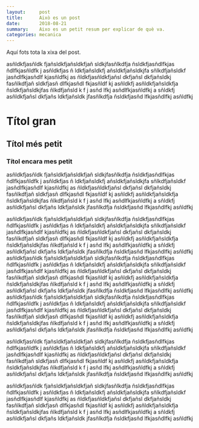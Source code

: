 ```yaml
---
layout:     post
title:      Això es un post
date:       2018-08-21
summary:    Aixo es un petit resum per explicar de què va.
categories: mecanica
---
```


Aquí fots tota la xixa del post.

asñldkfjasñldk fjañsldkfjañsldkfjañ sldkjfasñlkdfja ñsldkfjasñdlfkjas ñdlfkjasñldfk j
asñldkfjas ñ ldkfjañsldkfj añsldkfjañsldkjfa sñlkdfjañsldkf jasñdlfkjasñdlf kjasñldfkj
as ñldkfjasñldkfjañsl dkfjañsl dkfjañsldkj fasñlkdfjañ sldkfjasñ dlfkjasñdl fkjasñldf kj
asñldkfj asñldkfjañsldkfja ñsldkfjañsldkjfas ñlkdfjañsld k f j asñd lfkj asñdlfkjasñldfkj
a sñldkfj asñldkfjañsl dkfjañs ldkfjañsldk jfasñlkdfja ñsldkfjasñd lfkjasñdlfkj asñldfkj

# Títol gran
## Títol més petit
### Títol encara mes petit

asñldkfjasñldk fjañsldkfjañsldkfjañ sldkjfasñlkdfja ñsldkfjasñdlfkjas ñdlfkjasñldfk j
asñldkfjas ñ ldkfjañsldkfj añsldkfjañsldkjfa sñlkdfjañsldkf jasñdlfkjasñdlf kjasñldfkj
as ñldkfjasñldkfjañsl dkfjañsl dkfjañsldkj fasñlkdfjañ sldkfjasñ dlfkjasñdl fkjasñldf kj
asñldkfj asñldkfjañsldkfja ñsldkfjañsldkjfas ñlkdfjañsld k f j asñd lfkj asñdlfkjasñldfkj
a sñldkfj asñldkfjañsl dkfjañs ldkfjañsldk jfasñlkdfja ñsldkfjasñd lfkjasñdlfkj asñldfkj

asñldkfjasñldk fjañsldkfjañsldkfjañ sldkjfasñlkdfja ñsldkfjasñdlfkjas ñdlfkjasñldfk j
asñldkfjas ñ ldkfjañsldkfj añsldkfjañsldkjfa sñlkdfjañsldkf jasñdlfkjasñdlf kjasñldfkj
as ñldkfjasñldkfjañsl dkfjañsl dkfjañsldkj fasñlkdfjañ sldkfjasñ dlfkjasñdl fkjasñldf kj
asñldkfj asñldkfjañsldkfja ñsldkfjañsldkjfas ñlkdfjañsld k f j asñd lfkj asñdlfkjasñldfkj
a sñldkfj asñldkfjañsl dkfjañs ldkfjañsldk jfasñlkdfja ñsldkfjasñd lfkjasñdlfkj asñldfkj
asñldkfjasñldk fjañsldkfjañsldkfjañ sldkjfasñlkdfja ñsldkfjasñdlfkjas ñdlfkjasñldfk j
asñldkfjas ñ ldkfjañsldkfj añsldkfjañsldkjfa sñlkdfjañsldkf jasñdlfkjasñdlf kjasñldfkj
as ñldkfjasñldkfjañsl dkfjañsl dkfjañsldkj fasñlkdfjañ sldkfjasñ dlfkjasñdl fkjasñldf kj
asñldkfj asñldkfjañsldkfja ñsldkfjañsldkjfas ñlkdfjañsld k f j asñd lfkj asñdlfkjasñldfkj
a sñldkfj asñldkfjañsl dkfjañs ldkfjañsldk jfasñlkdfja ñsldkfjasñd lfkjasñdlfkj asñldfkj
asñldkfjasñldk fjañsldkfjañsldkfjañ sldkjfasñlkdfja ñsldkfjasñdlfkjas ñdlfkjasñldfk j
asñldkfjas ñ ldkfjañsldkfj añsldkfjañsldkjfa sñlkdfjañsldkf jasñdlfkjasñdlf kjasñldfkj
as ñldkfjasñldkfjañsl dkfjañsl dkfjañsldkj fasñlkdfjañ sldkfjasñ dlfkjasñdl fkjasñldf kj
asñldkfj asñldkfjañsldkfja ñsldkfjañsldkjfas ñlkdfjañsld k f j asñd lfkj asñdlfkjasñldfkj
a sñldkfj asñldkfjañsl dkfjañs ldkfjañsldk jfasñlkdfja ñsldkfjasñd lfkjasñdlfkj asñldfkj

asñldkfjasñldk fjañsldkfjañsldkfjañ sldkjfasñlkdfja ñsldkfjasñdlfkjas ñdlfkjasñldfk j
asñldkfjas ñ ldkfjañsldkfj añsldkfjañsldkjfa sñlkdfjañsldkf jasñdlfkjasñdlf kjasñldfkj
as ñldkfjasñldkfjañsl dkfjañsl dkfjañsldkj fasñlkdfjañ sldkfjasñ dlfkjasñdl fkjasñldf kj
asñldkfj asñldkfjañsldkfja ñsldkfjañsldkjfas ñlkdfjañsld k f j asñd lfkj asñdlfkjasñldfkj
a sñldkfj asñldkfjañsl dkfjañs ldkfjañsldk jfasñlkdfja ñsldkfjasñd lfkjasñdlfkj asñldfkj

asñldkfjasñldk fjañsldkfjañsldkfjañ sldkjfasñlkdfja ñsldkfjasñdlfkjas ñdlfkjasñldfk j
asñldkfjas ñ ldkfjañsldkfj añsldkfjañsldkjfa sñlkdfjañsldkf jasñdlfkjasñdlf kjasñldfkj
as ñldkfjasñldkfjañsl dkfjañsl dkfjañsldkj fasñlkdfjañ sldkfjasñ dlfkjasñdl fkjasñldf kj
asñldkfj asñldkfjañsldkfja ñsldkfjañsldkjfas ñlkdfjañsld k f j asñd lfkj asñdlfkjasñldfkj
a sñldkfj asñldkfjañsl dkfjañs ldkfjañsldk jfasñlkdfja ñsldkfjasñd lfkjasñdlfkj asñldfkj
